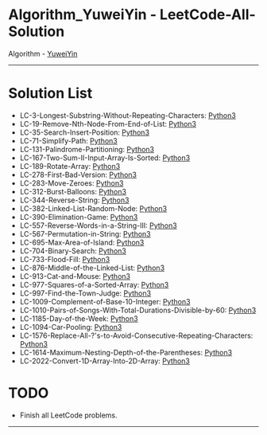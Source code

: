# Algorithm_YuweiYin - LeetCode-All-Solution

Algorithm - [YuweiYin](https://github.com/YuweiYin)

---

# Solution List

- LC-3-Longest-Substring-Without-Repeating-Characters: [Python3](./Python3/LC-3-Longest-Substring-Without-Repeating-Characters.py)
- LC-19-Remove-Nth-Node-From-End-of-List: [Python3](./Python3/LC-19-Remove-Nth-Node-From-End-of-List.py)
- LC-35-Search-Insert-Position: [Python3](./Python3/LC-35-Search-Insert-Position.py)
- LC-71-Simplify-Path: [Python3](./Python3/LC-71-Simplify-Path.py)
- LC-131-Palindrome-Partitioning: [Python3](./Python3/LC-131-Palindrome-Partitioning.py)
- LC-167-Two-Sum-II-Input-Array-Is-Sorted: [Python3](./Python3/LC-167-Two-Sum-II-Input-Array-Is-Sorted.py)
- LC-189-Rotate-Array: [Python3](./Python3/LC-189-Rotate-Array.py)
- LC-278-First-Bad-Version: [Python3](./Python3/LC-278-First-Bad-Version.py)
- LC-283-Move-Zeroes: [Python3](./Python3/LC-283-Move-Zeroes.py)
- LC-312-Burst-Balloons: [Python3](./Python3/LC-312-Burst-Balloons.py)
- LC-344-Reverse-String: [Python3](./Python3/LC-344-Reverse-String.py)
- LC-382-Linked-List-Random-Node: [Python3](./Python3/LC-382-Linked-List-Random-Node.py)
- LC-390-Elimination-Game: [Python3](./Python3/LC-390-Elimination-Game.py)
- LC-557-Reverse-Words-in-a-String-III: [Python3](./Python3/LC-557-Reverse-Words-in-a-String-III.py)
- LC-567-Permutation-in-String: [Python3](./Python3/LC-567-Permutation-in-String.py)
- LC-695-Max-Area-of-Island: [Python3](./Python3/LC-695-Max-Area-of-Island.py)
- LC-704-Binary-Search: [Python3](./Python3/LC-704-Binary-Search.py)
- LC-733-Flood-Fill: [Python3](./Python3/LC-733-Flood-Fill.py)
- LC-876-Middle-of-the-Linked-List: [Python3](./Python3/LC-876-Middle-of-the-Linked-List.py)
- LC-913-Cat-and-Mouse: [Python3](./Python3/LC-913-Cat-and-Mouse.py)
- LC-977-Squares-of-a-Sorted-Array: [Python3](./Python3/LC-977-Squares-of-a-Sorted-Array.py)
- LC-997-Find-the-Town-Judge: [Python3](./Python3/LC-997-Find-the-Town-Judge.py)
- LC-1009-Complement-of-Base-10-Integer: [Python3](./Python3/LC-1009-Complement-of-Base-10-Integer.py)
- LC-1010-Pairs-of-Songs-With-Total-Durations-Divisible-by-60: [Python3](./Python3/LC-1010-Pairs-of-Songs-With-Total-Durations-Divisible-by-60.py)
- LC-1185-Day-of-the-Week: [Python3](./Python3/LC-1185-Day-of-the-Week.py)
- LC-1094-Car-Pooling: [Python3](./Python3/LC-1094-Car-Pooling.py)
- LC-1576-Replace-All-?'s-to-Avoid-Consecutive-Repeating-Characters: [Python3](./Python3/LC-1576-Replace-All-s-to-Avoid-Consecutive-Repeating-Characters.py)
- LC-1614-Maximum-Nesting-Depth-of-the-Parentheses: [Python3](./Python3/LC-1614-Maximum-Nesting-Depth-of-the-Parentheses.py)
- LC-2022-Convert-1D-Array-Into-2D-Array: [Python3](./Python3/LC-2022-Convert-1D-Array-Into-2D-Array.py)

# TODO

- Finish all LeetCode problems.

---
